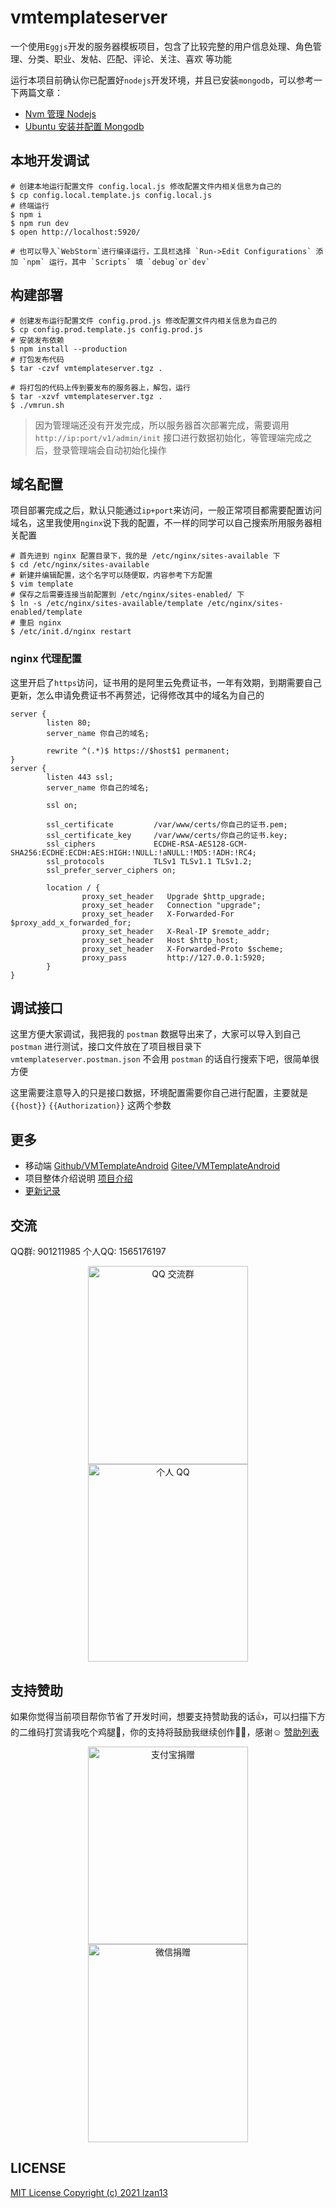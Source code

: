 vmtemplateserver
=====
一个使用`Eggjs`开发的服务器模板项目，包含了比较完整的用户信息处理、角色管理、分类、职业、发帖、匹配、评论、关注、喜欢 等功能

运行本项目前确认你已配置好`nodejs`开发环境，并且已安装`mongodb`，可以参考一下两篇文章：
- [Nvm 管理 Nodejs](https://blog.melove.net/develop-config-nvm-manager-nodejs/)
- [Ubuntu 安装并配置 Mongodb](https://blog.melove.net/develop-config-ubuntu-install-mongodb/)


## 本地开发调试

```
# 创建本地运行配置文件 config.local.js 修改配置文件内相关信息为自己的
$ cp config.local.template.js config.local.js
# 终端运行
$ npm i
$ npm run dev
$ open http://localhost:5920/

# 也可以导入`WebStorm`进行编译运行，工具栏选择 `Run->Edit Configurations` 添加 `npm` 运行，其中 `Scripts` 填 `debug`or`dev`
```


## 构建部署
```
# 创建发布运行配置文件 config.prod.js 修改配置文件内相关信息为自己的
$ cp config.prod.template.js config.prod.js
# 安装发布依赖
$ npm install --production
# 打包发布代码
$ tar -czvf vmtemplateserver.tgz .

# 将打包的代码上传到要发布的服务器上，解包，运行
$ tar -xzvf vmtemplateserver.tgz .
$ ./vmrun.sh
```
> 因为管理端还没有开发完成，所以服务器首次部署完成，需要调用 `http://ip:port/v1/admin/init` 接口进行数据初始化，等管理端完成之后，登录管理端会自动初始化操作


## 域名配置
项目部署完成之后，默认只能通过`ip+port`来访问，一般正常项目都需要配置访问域名，这里我使用`nginx`说下我的配置，不一样的同学可以自己搜索所用服务器相关配置
```
# 首先进到 nginx 配置目录下，我的是 /etc/nginx/sites-available 下
$ cd /etc/nginx/sites-available
# 新建并编辑配置，这个名字可以随便取，内容参考下方配置
$ vim template
# 保存之后需要连接当前配置到 /etc/nginx/sites-enabled/ 下
$ ln -s /etc/nginx/sites-available/template /etc/nginx/sites-enabled/template
# 重启 nginx
$ /etc/init.d/nginx restart
```


### nginx 代理配置
这里开启了`https`访问，证书用的是阿里云免费证书，一年有效期，到期需要自己更新，怎么申请免费证书不再赘述，记得修改其中的域名为自己的
```
server {
        listen 80;
        server_name 你自己的域名;

        rewrite ^(.*)$ https://$host$1 permanent;
}
server {
        listen 443 ssl;
        server_name 你自己的域名;

        ssl on;

        ssl_certificate         /var/www/certs/你自己的证书.pem;
        ssl_certificate_key     /var/www/certs/你自己的证书.key;
        ssl_ciphers             ECDHE-RSA-AES128-GCM-SHA256:ECDHE:ECDH:AES:HIGH:!NULL:!aNULL:!MD5:!ADH:!RC4;
        ssl_protocols           TLSv1 TLSv1.1 TLSv1.2;
        ssl_prefer_server_ciphers on;

        location / {
                proxy_set_header   Upgrade $http_upgrade;
                proxy_set_header   Connection "upgrade";
                proxy_set_header   X-Forwarded-For $proxy_add_x_forwarded_for;
                proxy_set_header   X-Real-IP $remote_addr;
                proxy_set_header   Host $http_host;
                proxy_set_header   X-Forwarded-Proto $scheme;
                proxy_pass         http://127.0.0.1:5920;
        }
}
```


## 调试接口
这里方便大家调试，我把我的 `postman` 数据导出来了，大家可以导入到自己 `postman` 进行测试，接口文件放在了项目根目录下 `vmtemplateserver.postman.json` 
不会用 `postman` 的话自行搜索下吧，很简单很方便

这里需要注意导入的只是接口数据，环境配置需要你自己进行配置，主要就是 `{{host}}` `{{Authorization}}` 这两个参数


## 更多
- 移动端 [Github/VMTemplateAndroid](https://github.com/lzan13/VMTemplateAndroid) [Gitee/VMTemplateAndroid](https://gitee.com/lzan13/VMTemplateAndroid)
- 项目整体介绍说明 [项目介绍](https://blog.melove.net/develop-open-source-app-and-server-template/) 
- [更新记录](./UPDATE.md)

## 交流
QQ群: 901211985  个人QQ: 1565176197
<div align="center">
    <img src="https://gitee.com/lzan13/VMPictureBed/raw/master/images/dev/imGroup.jpg" width="256px" height="316.5px" alt="QQ 交流群"/>
    <img src="https://gitee.com/lzan13/VMPictureBed/raw/master/images/social/qqQR1565176197.jpg" width="256px" height="316.5px" alt="个人 QQ"/>
</div>


## 支持赞助
如果你觉得当前项目帮你节省了开发时间，想要支持赞助我的话👍，可以扫描下方的二维码打赏请我吃个鸡腿🍗，你的支持将鼓励我继续创作👨‍💻‍，感谢☺️ [赞助列表](./sponsor.md)
<div align="center">
    <img src="https://gitee.com/lzan13/VMPictureBed/raw/master/images/social/payQRAli.jpg" width="256px" height="316.5px" alt="支付宝捐赠"/>
    <img src="https://gitee.com/lzan13/VMPictureBed/raw/master/images/social/payQRWeChat.jpg" width="256px" height="316.5px" alt="微信捐赠"/>
</div>


## LICENSE
[MIT License Copyright (c) 2021 lzan13](./LICENSE)
